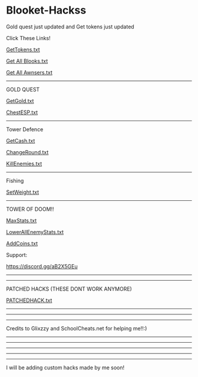 # Blooket-Hackss

Gold quest just updated and Get tokens just updated

Click These Links!

[GetTokens.txt](https://github.com/CyberPunkONE/Blooket-Hackss/files/8138885/GetTokens.txt)



[Get All Blooks.txt](https://github.com/CyberPunkONE/Blooket-Hackss/files/8121885/Get.All.Blooks.txt)

[Get All Awnsers.txt](https://github.com/CyberPunkONE/Blooket-Hackss/files/8138918/Get.All.Awnsers.txt)


****************************************

GOLD QUEST

[GetGold.txt](https://github.com/CyberPunkONE/Blooket-Hackss/files/8138924/GetGold.txt)


[ChestESP.txt](https://github.com/CyberPunkONE/Blooket-Hackss/files/8138929/ChestESP.txt)


**************************** 

Tower Defence

[GetCash.txt](https://github.com/CyberPunkONE/Blooket-Hackss/files/8121920/GetCash.txt)

[ChangeRound.txt](https://github.com/CyberPunkONE/Blooket-Hackss/files/8121925/ChangeRound.txt)

[KillEnemies.txt](https://github.com/CyberPunkONE/Blooket-Hackss/files/8121930/KillEnemies.txt)

**************************************************************************************

Fishing

[SetWeight.txt](https://github.com/CyberPunkONE/Blooket-Hackss/files/8121943/SetWeight.txt)

************************************************************************

TOWER OF DOOM!!

[MaxStats.txt](https://github.com/CyberPunkONE/Blooket-Hackss/files/8143350/MaxStats.txt)

[LowerAllEnemyStats.txt](https://github.com/CyberPunkONE/Blooket-Hackss/files/8143354/LowerAllEnemyStats.txt)

[AddCoins.txt](https://github.com/CyberPunkONE/Blooket-Hackss/files/8143359/AddCoins.txt)


Support:

https://discord.gg/aB2X5GEu



********************************************

*********************************************


PATCHED HACKS (THESE DONT WORK ANYMORE)

[PATCHEDHACK.txt](https://github.com/CyberPunkONE/Blooket-Hackss/files/8126278/PATCHEDHACK.txt)

**********************************************

***********************************************

***********************************************

Credits to Glixzzy and SchoolCheats.net for helping me!!:)

******************************************

******************************************

**************************************

***************************************

**************************************

I will be adding custom hacks made by me soon!



